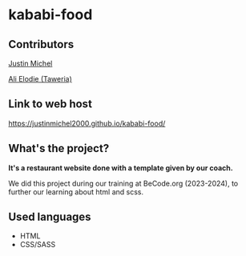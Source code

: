 # kababi-food

## Contributors

[Justin Michel](https://github.com/JustinMichel2000)

[Ali Elodie (Taweria)](https://github.com/Taweria)


## Link to web host

https://justinmichel2000.github.io/kababi-food/
 

## What's the project?

**It's a restaurant website done with a template given by our coach.**

We did this project during our training at BeCode.org (2023-2024), to further our learning about html and scss.


## Used languages

* HTML
* CSS/SASS